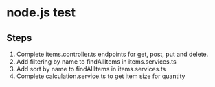# node.js test

## Steps
1. Complete items.controller.ts endpoints for get, post, put and delete.
2. Add filtering by name to findAllItems in items.services.ts
2. Add sort by name to findAllItems in items.services.ts
3. Complete calculation.service.ts to get item size for quantity
